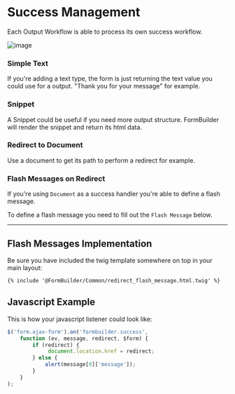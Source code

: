 # Success Management
Each Output Workflow is able to process its own success workflow.

![image](https://user-images.githubusercontent.com/700119/77761369-3a7d6f80-7038-11ea-9044-10fd46965ecf.png)

### Simple Text 
If you're adding a text type, the form is just returning the text value you could use for a output.
"Thank you for your message" for example.

### Snippet
A Snippet could be useful if you need more output structure. FormBuilder will render the snippet and return its html data.

### Redirect to Document
Use a document to get its path to perform a redirect for example.

### Flash Messages on Redirect
If you're using `Document` as a success handler you're able to define a flash message. 

To define a flash message you need to fill out the `Flash Message` below.

***

## Flash Messages Implementation
Be sure you have included the twig template somewhere on top in your main layout:

```twig
{% include '@FormBuilder/Common/redirect_flash_message.html.twig' %}
```

## Javascript Example
This is how your javascript listener could look like:

```javascript
$('form.ajax-form').on('formbuilder.success', 
    function (ev, message, redirect, $form) {
        if (redirect) {
             document.location.href = redirect;
        } else {
            alert(message[0]['message']);
        }
    }
);
```